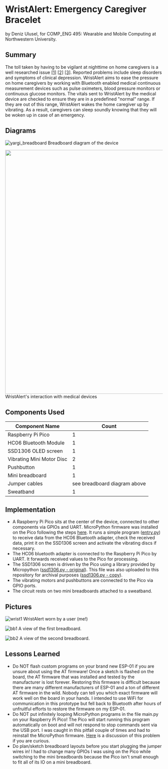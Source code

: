 # WristAlert: Emergency Caregiver Bracelet
by Deniz Ulusel, for COMP_ENG 495: Wearable and Mobile Computing at Northwestern University.

## Summary
The toll taken by having to be vigilant at nighttime on home caregivers is a well researched issue 
[[1]](https://adc.bmj.com/content/103/2/137.info)
[[2]](https://journals.sagepub.com/doi/full/10.1177/1074840714562026)
[[3]](https://journals.lww.com/cancernursingonline/fulltext/2000/12000/sleep_and_depression_in_cancer_caregivers.2.aspx). 
Reported problems include sleep disorders and symptoms of clinical depression. WristAlert aims to ease the pressure on home caregivers by working with Bluetooth enabled medical continuous measurement devices such as pulse oximeters, blood pressure monitors or continuous glucose monitors. The vitals sent to WristAlert by the medical device are checked to ensure they are in a predefined "normal" range. If they are out of this range, WristAlert wakes the home caregiver up by vibrating. As a result, caregivers can sleep soundly knowing that they will be woken up in case of an emergency.

## Diagrams
![yargi_breadboard](https://user-images.githubusercontent.com/7872499/145693524-d035cab0-9e73-427a-a017-53d80aeea62a.png)
Breadboard diagram of the device


<img width="778" alt="" src="https://user-images.githubusercontent.com/7872499/145693713-8b739d15-518e-4166-a78b-9c42f0bfc175.png">
WristAlert's interaction with medical devices

## Components Used

| Component Name  | Count |
| ------------- | ------------- |
| Raspberry Pi Pico  | 1 |
| HC06 Bluetooth Module | 1 |
| SSD1306 OLED screen  | 1 |
| Vibrating Mini Motor Disc  | 2 |
| Pushbutton | 1 |
| Mini breadboard  | 1 |
| Jumper cables  | see breadboard diagram above |
| Sweatband  | 1 |

## Implementation
* A Raspberry Pi Pico sits at the center of the device, connected to other components via GPIOs and UART. MicroPython firmware was installed on the Pico following the steps [here](https://projects.raspberrypi.org/en/projects/getting-started-with-the-pico/3).
It runs a simple program ([entry.py](https://github.com/deterjan/wrist-alert/blob/main/entry.py)) to receive data from the HC06 Bluetooth adapter, check the received data, print it on the SSD1306 screen and activate the vibrating discs if necessary.
* The HC06 bluetooth adapter is connected to the Raspberry Pi Pico by UART. It forwards received values to the Pico for processing.
* The SSD1306 screen is driven by the Pico using a library provided by Micropython 
([ssd1306.py - original](https://github.com/micropython/micropython/blob/master/drivers/display/ssd1306.py)). 
This file was also uploaded to this repository for archival purposes 
([ssd1306.py - copy](https://github.com/deterjan/wrist-alert/blob/main/ssd1306.py)).
* The vibrating motors and pushbuttons are connected to the Pico via GPIO ports.
* The circuit rests on two mini breadboards attached to a sweatband.

## Pictures
![wrist1](https://user-images.githubusercontent.com/7872499/145694231-3ab6d688-b87c-462f-b586-8eff4f4b35cc.jpg)
WristAlert worn by a user (me!)

![bb1](https://user-images.githubusercontent.com/7872499/145694305-32284cbf-01f1-48be-aedf-852e735caa91.jpg)
A view of the first breadboard.

![bb2](https://user-images.githubusercontent.com/7872499/145694317-4a2383d6-82db-4eb4-bec5-1cb17242a3d5.jpg)
A view of the second breadboard.

## Lessons Learned

* Do NOT flash custom programs on your brand new ESP-01 if you are unsure about using the AT firmware! Once a sketch is flashed on the board, the AT firmware that was installed and tested by the manufacturer is lost forever. Restoring this firmware is difficult because there are many different manufacturers of ESP-01 and a ton of different AT firmware in the wild. Nobody can tell you which exact firmware will work well on the board in your hands. I intended to use WiFi for communication in this prototype but fell back to Bluetooth after hours of unfruitful efforts to restore the firmware on my ESP-01.
* Do NOT put infinitely looping MicroPython programs in the file main.py on your Raspberry Pi Pico! The Pico will start running this program automatically on boot and will not respond to stop commands sent via the USB port. I was caught in this pitfall couple of times and had to reinstall the MicroPython firmware. [Here](https://forums.raspberrypi.com/viewtopic.php?t=321332) is a discussion of this problem if you are curious.
* Do plan/sketch breadboard layouts before you start plugging the jumper wires in! I had to change many GPIOs I was using on the Pico while switching to the mini breadboards because the Pico isn't small enough to fit all of its IO on a mini breadboard.
